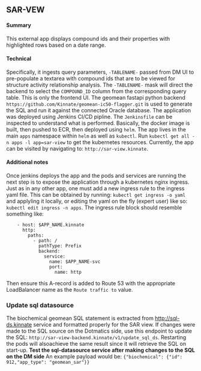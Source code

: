 ## SAR-VEW

#### Summary

This external app displays compound ids and their properties with highlighted rows based on a date range.

#### Technical

Specifically, it ingests query parameters, `-TABLENAME-` passed from DM UI to
pre-populate a textarea with compound ids that are to be viewed for structure activity relationship analysis. The `-TABLENAME-` mask will direct the backend to select the `COMPOUND_ID` column from the corresponding query table.
This is only the frontend UI. The geomean fastapi python backend `https://github.com/Kinnate/geomean-ic50-flagger.git` is used to generate the SQL and run it against the connected Oracle database. The application was deployed using
Jenkins CI/CD pipline. The `Jenkinsfile` can be inspected to understand what is performed. Basically, the docker image is built, then pushed to ECR, then deployed using `helm`. The app lives in the main `apps` namespace within `helm`
as well as `kubectl`. Run `kubectl get all -n apps -l app=sar-view` to get the kubernetes resources. Currently, the app can be visited by navigating to: `http://sar-view.kinnate`.

#### Additional notes

Once jenkins deploys the app and the pods and services are running the next step
is to expose the application through a kubernetes nginx ingress. Just as in any other app, one must add a new ingress rule to the
ingress yaml file. This can be obtained by running: `kubectl get ingress -o yaml` and applyling it locally, or editing the yaml on the fly (expert user)
like so: `kubectl edit ingress -n apps`. The ingress rule block should resemble
something like:

```
    - host: $APP_NAME.kinnate
      http:
        paths:
          - path: /
            pathType: Prefix
            backend:
              service:
                name: $APP_NAME-svc
                port:
                  name: http
```

Then ensure this A-record is added to Route 53 with the appropriate LoadBalancer
name as the `Route traffic to` value.

### Update sql datasource

The biochemical geomean SQL statement is extracted from http://sql-ds.kinnate
service and formatted properly for the SAR view. If changes were made to the SQL
source on the Dotmatics side, use this endpoint to update the SQL:
`http://sar-view-backend.kinnate/v1/update_sql_ds`. Restarting the pods will alsoachieve the same result since it will retrieve the SQL on start-up. **Test the sql-datasource service after making changes to the SQL on the DM side**
An example payload would be:
`{"biochemical": {"id": 912,"app_type": "geomean_sar"}}`
